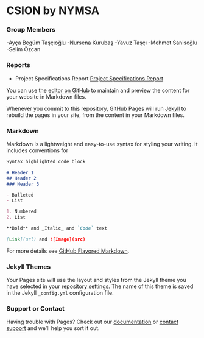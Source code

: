 # CSION by NYMSA
### Group Members
-Ayça Begüm Taşçıoğlu
-Nursena Kurubaş
-Yavuz Taşçı
-Mehmet Sanisoğlu
-Selim Özcan

### Reports
- Project Specifications Report [Project Specifications Report](https://github.com/aeyc/csion/tree/master/Reports/Project%20Specifications)


You can use the [editor on GitHub](https://github.com/aeyc/csion/edit/master/README.md) to maintain and preview the content for your website in Markdown files.

Whenever you commit to this repository, GitHub Pages will run [Jekyll](https://jekyllrb.com/) to rebuild the pages in your site, from the content in your Markdown files.

### Markdown

Markdown is a lightweight and easy-to-use syntax for styling your writing. It includes conventions for

```markdown
Syntax highlighted code block

# Header 1
## Header 2
### Header 3

- Bulleted
- List

1. Numbered
2. List

**Bold** and _Italic_ and `Code` text

[Link](url) and ![Image](src)
```

For more details see [GitHub Flavored Markdown](https://guides.github.com/features/mastering-markdown/).

### Jekyll Themes

Your Pages site will use the layout and styles from the Jekyll theme you have selected in your [repository settings](https://github.com/aeyc/csion/settings). The name of this theme is saved in the Jekyll `_config.yml` configuration file.

### Support or Contact

Having trouble with Pages? Check out our [documentation](https://help.github.com/categories/github-pages-basics/) or [contact support](https://github.com/contact) and we’ll help you sort it out.

